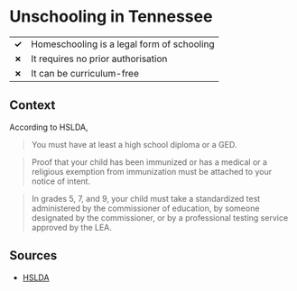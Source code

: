 # Unschooling in Tennessee
| | |
|-|-|
| __✓__ | Homeschooling is a legal form of schooling |
| __✗__ | It requires no prior authorisation |
| __✗__ | It can be curriculum-free |

## Context

According to HSLDA,

> You must have at least a high school diploma or a GED.

> Proof that your child has been immunized or has a medical or a religious exemption from immunization must be attached to your notice of intent.

> In grades 5, 7, and 9, your child must take a standardized test administered by the commissioner of education, by someone designated by the commissioner, or by a professional testing service approved by the LEA.


## Sources

* [HSLDA](https://hslda.org/post/how-to-comply-with-tennessee-s-homeschool-law)
